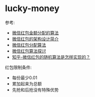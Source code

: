 # lucky-money

参考:
- [微信红包金额分配的算法](http://timyang.net/architecture/wechat-red-packet/)
- [微信红包的架构设计简介](https://www.zybuluo.com/yulin718/note/93148)
- [微信红包分配算法](http://blog.mutoo.im/2015/09/how-wechat-do-the-luckey-money-division.html)
- [微信红包算法探讨](https://danye.me/2015/02/21/wechat-lishi/)
- [知乎-微信红包的随机算法是怎样实现的？](http://www.zhihu.com/question/22625187)

红包限制条件:
- 每份最少0.01
- 累加起来为总额
- 先抢和后抢没有特殊优势
